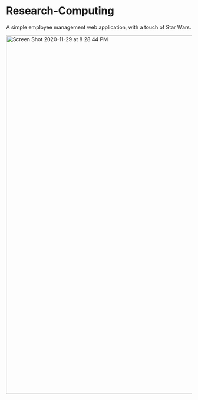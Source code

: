 # Research-Computing
A simple employee management web application, with a touch of Star Wars. 

<img width="973" alt="Screen Shot 2020-11-29 at 8 28 44 PM" src="https://user-images.githubusercontent.com/45945445/100562852-767d6a00-3282-11eb-9b66-2d28eed6251c.png">
